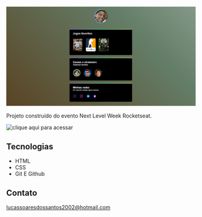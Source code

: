 ![Preview](./Preview.png)

Projeto construído do evento Next Level Week Rocketseat.

![clique aqui para acessar]()
## Tecnologias

- HTML
- CSS
- Git E Github

## Contato 

lucassoaresdossantos2002@hotmail.com
